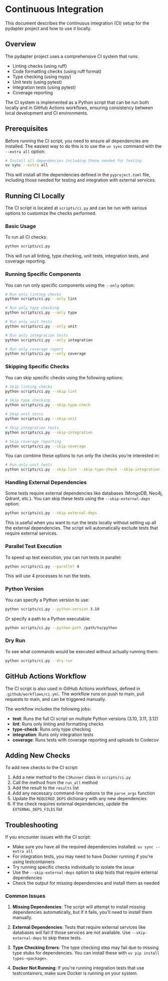 # Continuous Integration

This document describes the continuous integration (CI) setup for the pydapter
project and how to use it locally.

## Overview

The pydapter project uses a comprehensive CI system that runs:

- Linting checks (using ruff)
- Code formatting checks (using ruff format)
- Type checking (using mypy)
- Unit tests (using pytest)
- Integration tests (using pytest)
- Coverage reporting

The CI system is implemented as a Python script that can be run both locally and
in GitHub Actions workflows, ensuring consistency between local development and
CI environments.

## Prerequisites

Before running the CI script, you need to ensure all dependencies are installed.
The easiest way to do this is to use the `uv sync` command with the `--extra all`
option:

```bash
# Install all dependencies including those needed for testing
uv sync --extra all
```

This will install all the dependencies defined in the `pyproject.toml` file,
including those needed for testing and integration with external services.

## Running CI Locally

The CI script is located at `scripts/ci.py` and can be run with various options
to customize the checks performed.

### Basic Usage

To run all CI checks:

```bash
python scripts/ci.py
```

This will run all linting, type checking, unit tests, integration tests, and
coverage reporting.

### Running Specific Components

You can run only specific components using the `--only` option:

```bash
# Run only linting checks
python scripts/ci.py --only lint

# Run only type checking
python scripts/ci.py --only type

# Run only unit tests
python scripts/ci.py --only unit

# Run only integration tests
python scripts/ci.py --only integration

# Run only coverage report
python scripts/ci.py --only coverage
```

### Skipping Specific Checks

You can skip specific checks using the following options:

```bash
# Skip linting checks
python scripts/ci.py --skip-lint

# Skip type checking
python scripts/ci.py --skip-type-check

# Skip unit tests
python scripts/ci.py --skip-unit

# Skip integration tests
python scripts/ci.py --skip-integration

# Skip coverage reporting
python scripts/ci.py --skip-coverage
```

You can combine these options to run only the checks you're interested in:

```bash
# Run only unit tests
python scripts/ci.py --skip-lint --skip-type-check --skip-integration --skip-coverage
```

### Handling External Dependencies

Some tests require external dependencies like databases (MongoDB, Neo4j, Qdrant, etc.).
You can skip these tests using the `--skip-external-deps` option:

```bash
python scripts/ci.py --skip-external-deps
```

This is useful when you want to run the tests locally without setting up all the
external dependencies. The script will automatically exclude tests that require
external services.

### Parallel Test Execution

To speed up test execution, you can run tests in parallel:

```bash
python scripts/ci.py --parallel 4
```

This will use 4 processes to run the tests.

### Python Version

You can specify a Python version to use:

```bash
python scripts/ci.py --python-version 3.10
```

Or specify a path to a Python executable:

```bash
python scripts/ci.py --python-path /path/to/python
```

### Dry Run

To see what commands would be executed without actually running them:

```bash
python scripts/ci.py --dry-run
```

## GitHub Actions Workflow

The CI script is also used in GitHub Actions workflows, defined in
`.github/workflows/ci.yml`. The workflow runs on push to main, pull requests to
main, and can be triggered manually.

The workflow includes the following jobs:

- **test**: Runs the full CI script on multiple Python versions (3.10, 3.11,
  3.12)
- **lint**: Runs only linting and formatting checks
- **type-check**: Runs only type checking
- **integration**: Runs only integration tests
- **coverage**: Runs tests with coverage reporting and uploads to Codecov

## Adding New Checks

To add new checks to the CI script:

1. Add a new method to the `CIRunner` class in `scripts/ci.py`
2. Call the method from the `run_all` method
3. Add the result to the `results` list
4. Add any necessary command-line options to the `parse_args` function
5. Update the `REQUIRED_DEPS` dictionary with any new dependencies
6. If the check requires external dependencies, update the `EXTERNAL_DEPS_FILES` list

## Troubleshooting

If you encounter issues with the CI script:

- Make sure you have all the required dependencies installed:
  `uv sync --extra all`
- For integration tests, you may need to have Docker running if you're using
  testcontainers
- Try running specific checks individually to isolate the issue
- Use the `--skip-external-deps` option to skip tests that require external
  dependencies
- Check the output for missing dependencies and install them as needed

### Common Issues

1. **Missing Dependencies**: The script will attempt to install missing dependencies
   automatically, but if it fails, you'll need to install them manually.

2. **External Dependencies**: Tests that require external services like databases
   will fail if those services are not available. Use `--skip-external-deps` to
   skip these tests.

3. **Type Checking Errors**: The type checking step may fail due to missing type
   stubs for dependencies. You can install these with `uv pip install types-<package>`.

4. **Docker Not Running**: If you're running integration tests that use testcontainers,
   make sure Docker is running on your system.
